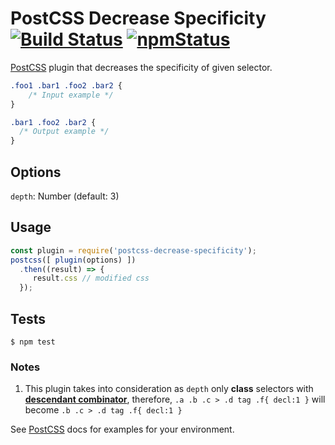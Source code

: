 # PostCSS Decrease Specificity [![Build Status][ci-img]][ci] [![npmStatus][npm-img]][npm]

[PostCSS] plugin that decreases the specificity of given selector.

[PostCSS]: https://github.com/postcss/postcss
[ci-img]:  https://travis-ci.org/felixmosh/postcss-decrease-specificity.svg
[ci]:      https://travis-ci.org/felixmosh/postcss-decrease-specificity
[npm-img]: https://img.shields.io/npm/v/postcss-decrease-specificity.svg
[npm]:     https://www.npmjs.com/package/postcss-decrease-specificity
[descendant combinator]: https://developer.mozilla.org/en-US/docs/Web/CSS/Descendant_selectors

```css
.foo1 .bar1 .foo2 .bar2 {
    /* Input example */
}
```

```css
.bar1 .foo2 .bar2 {
  /* Output example */
}
```

## Options
`depth`: Number (default: 3)

## Usage

```js
const plugin = require('postcss-decrease-specificity');
postcss([ plugin(options) ])
  .then((result) => {
     result.css // modified css
  });
```

## Tests
```
$ npm test
```

### Notes
1. This plugin takes into consideration as `depth` only **class** selectors with **[descendant combinator]**, therefore, `.a .b .c > .d tag .f{ decl:1 }` will become `.b .c > .d tag .f{ decl:1 }`

See [PostCSS] docs for examples for your environment.
